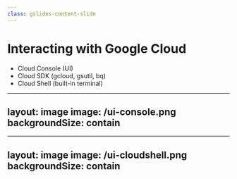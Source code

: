 ```yaml
---
class: gslides-content-slide
---
```


# Interacting with Google Cloud

- Cloud Console (UI)
- Cloud SDK (gcloud, gsutil, bq)
- Cloud Shell (built-in terminal)

<!--
Emphasize the versatility of Cloud Shell and SDK for automation and scripting.
-->

---
layout: image
image: /ui-console.png
backgroundSize: contain
---

---
layout: image
image: /ui-cloudshell.png
backgroundSize: contain
---